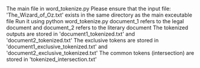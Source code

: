The main file in word_tokenize.py
Please ensure that the input file: 'The_Wizard_of_Oz.txt' exists in the same directory as the main exceutable file
Run it using python word_tokenize.py
document_1 refers to the legal document and document_2 refers to the literary document
The tokenized outputs are stored in 'document1_tokenized.txt' and 'document2_tokenized.txt'
The exclusive tokens are stored in 'document1_exclusive_tokenized.txt' and 'document2_exclusive_tokenized.txt'
The common tokens (intersection) are stored in 'tokenized_intersection.txt'
